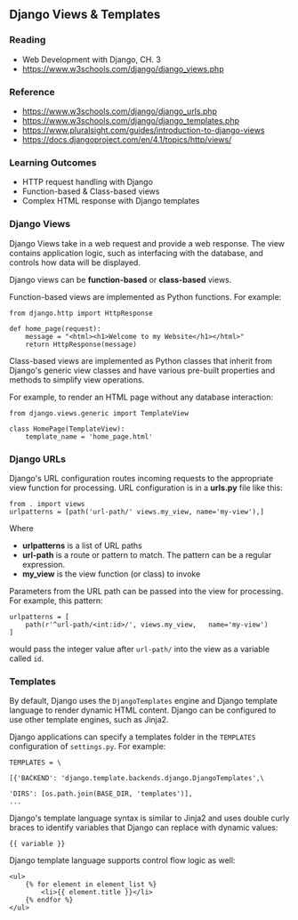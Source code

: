 ## Django Views & Templates

### Reading

- Web Development with Django, CH. 3
- https://www.w3schools.com/django/django_views.php

### Reference
- https://www.w3schools.com/django/django_urls.php
- https://www.w3schools.com/django/django_templates.php
- https://www.pluralsight.com/guides/introduction-to-django-views
- https://docs.djangoproject.com/en/4.1/topics/http/views/

### Learning Outcomes

- HTTP request handling with Django
- Function-based & Class-based views
- Complex HTML response with Django templates


### Django Views

Django Views take in a web request and provide a web response. The view contains application logic, such as interfacing with the database, and controls how data will be displayed.

Django views can be **function-based** or **class-based** views. 

Function-based views are implemented as Python functions. For example:

    from django.http import HttpResponse

    def home_page(request):
        message = "<html><h1>Welcome to my Website</h1></html>"
        return HttpResponse(message)

Class-based views are implemented as Python classes that inherit from Django's generic view classes and have various pre-built properties and methods to simplify view operations.

For example, to render an HTML page without any database interaction:

    from django.views.generic import TemplateView
    
    class HomePage(TemplateView): 
        template_name = 'home_page.html'

### Django URLs

Django's URL configuration routes incoming requests to the appropriate view function for processing. URL configuration is in a **urls.py** file like this:

    from . import views 
    urlpatterns = [path('url-path/' views.my_view, name='my-view'),]

Where 
* **urlpatterns** is a list of URL paths
* **url-path** is a route or pattern to match. The pattern can be a regular expression.
* **my_view** is the view function (or class) to invoke

Parameters from the URL path can be passed into the view for processing. For example, this pattern:

    urlpatterns = [
        path(r'^url-path/<int:id>/', views.my_view,   name='my-view')
    ]

would pass the integer value after `url-path/` into the view as a variable called `id`.

### Templates

By default, Django uses the `DjangoTemplates` engine and Django template language to render dynamic HTML content. Django can be configured to use other template engines, such as Jinja2.

Django applications can specify a templates folder in the `TEMPLATES` configuration of `settings.py`. For example:

    TEMPLATES = \
    
    [{'BACKEND': 'django.template.backends.django.DjangoTemplates',\
    
    'DIRS': [os.path.join(BASE_DIR, 'templates')],
    ...

Django's template language syntax is similar to Jinja2 and uses double curly braces to identify variables that Django can replace with dynamic values:

    {{ variable }}

Django template language supports control flow logic as well:

    <ul>
        {% for element in element_list %}
            <li>{{ element.title }}</li>
        {% endfor %}
    </ul>